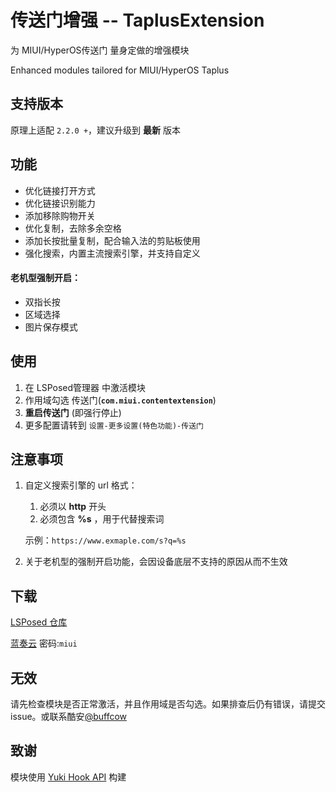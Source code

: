 # 传送门增强 -- TaplusExtension

为 MIUI/HyperOS传送门 量身定做的增强模块

Enhanced modules tailored for MIUI/HyperOS Taplus

## 支持版本

原理上适配 `2.2.0 +`，建议升级到 **最新** 版本

## 功能

* 优化链接打开方式
* 优化链接识别能力
* 添加移除购物开关
* 优化复制，去除多余空格
* 添加长按批量复制，配合输入法的剪贴板使用
* 强化搜索，内置主流搜索引擎，并支持自定义

#### 老机型强制开启：

* 双指长按
* 区域选择
* 图片保存模式

## 使用

1. 在 LSPosed管理器 中激活模块
2. 作用域勾选 传送门(**`com.miui.contentextension`**)
3. **重启传送门** (即强行停止)
4. 更多配置请转到 `设置-更多设置(特色功能)-传送门`

## 注意事项

1. 自定义搜索引擎的 url 格式：

    1. 必须以 **http** 开头
    2. 必须包含 **%s** ，用于代替搜索词

   示例：`https://www.exmaple.com/s?q=%s`

2. 关于老机型的强制开启功能，会因设备底层不支持的原因从而不生效

## 下载

[LSPosed 仓库](https://github.com/Xposed-Modules-Repo/io.github.yangyiyu08.taplusext/releases)

[蓝奏云](https://qyma.lanzout.com/b051gtd3i) 密码:`miui`

## 无效

请先检查模块是否正常激活，并且作用域是否勾选。如果排查后仍有错误，请提交issue。或联系酷安[@buffcow](http://www.coolapk.com/u/1188320)

## 致谢

模块使用 [Yuki Hook API](https://github.com/fankes/YukiHookAPI) 构建
